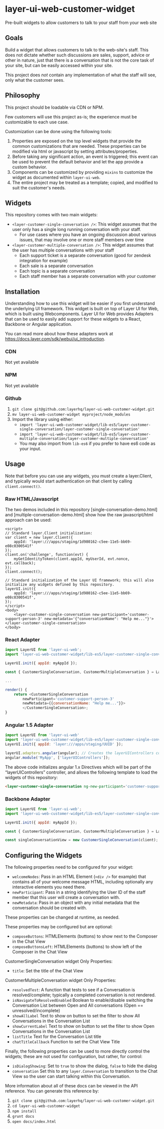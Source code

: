 # layer-ui-web-customer-widget

Pre-built widgets to allow customers to talk to your staff from your web site

## Goals

Build a widget that allows customers to talk to the web-site's staff.  This does not dictate whether such discussions
are sales, support, advice or other in nature, just that there is a conversation that is not the core task of your site, but
can be easily accessed within your site.

This project does *not* contain any implementation of what the staff will see, only what the customer sees.


## Philosophy

This project should be loadable via CDN or NPM.

Few customers will use this project as-is; the experience must be customizable to each use case.

Customization can be done using the following tools:

1. Properties are exposed on the top level widgets that provide the common customizations that are needed.
   These properties can be modified via html or javascript by setting attributes/properties.
1. Before taking any significant action, an event is triggered; this event can be used to prevent the
   default behavior and let the app provide a custom behavior.
1. Components can be customized by providing `mixins` to customize the widget as documented within `layer-ui-web`.
1. The entire project may be treated as a template; copied, and modified to suit the customer's needs.

## Widgets

This repository comes with two main widgets:

* `<layer-customer-single-conversation />`: This widget assumes that the user only has a single long running conversation with your staff.
    * For use cases where you have an ongoing discussion about various issues, that may involve one or more staff members over time
* `<layer-customer-multiple-conversation />`: This widget assumes that the user has multiple conversations with your staff
    * Each support ticket is a separate conversation (good for zendesk integration for example)
    * Each sale is a separate conversation
    * Each topic is a separate conversation
    * Each staff member has a separate conversation with your customer

## Installation

Understanding how to use this widget will be easier if you first understand the underlying UI framework.  This widget
is built on top of Layer UI for Web, which is built using Webcomponents.  Layer UI for Web provides Adapters that can be used
to easily add support for these widgets to a React, Backbone or Angular application.

You can read more about how these adapters work at https://docs.layer.com/sdk/webui/ui_introduction.

### CDN

Not yet available

### NPM

Not yet available

### Github

1. `git clone git@github.com:layerhq/layer-ui-web-customer-widget.git`
1. `mv layer-ui-web-customer-widget myproject/node_modules`
1. Import the library using either:
    * `import 'layer-ui-web-customer-widget/lib-es5/layer-customer-single-conversation/layer-customer-single-conversation'`
    * `import 'layer-ui-web-customer-widget/lib-es5/layer-customer-multiple-conversation/layer-customer-multiple-conversation'`
    * You may also import from `lib-es6` if you prefer to have es6 code as your input.

## Usage

Note that before you can use any widgets, you must create a layer.Client, and typically would start authentication on that client by calling `client.connect()`.

### Raw HTML/Javascript

The two demos included in this repository [single-conversation-demo.html] and [multiple-conversation-demo.html] show how the raw javascript/html approach can be used:

```
<script>
// Standard layer.Client initialization:
var client = new layer.Client({
    appId: 'layer:///apps/staging/1d980162-c5ee-11e5-bb69-e08c0300541f'
});
client.on('challenge', function(evt) {
    myGetIdentityToken(client.appId, myUserId, evt.nonce, evt.callback);
});
client.connect();

// Standard initialization of the Layer UI framework; this will also initialize any widgets defined by this repository.
layerUI.init({
    appId: 'layer:///apps/staging/1d980162-c5ee-11e5-bb69-e08c0300541f',
});
</script>
<body>
    <layer-customer-single-conversation new-participant='customer-support-person-3' new-metadata='{"conversationName": "Help me..."}'></layer-customer-single-conversation>
</body>
```

### React Adapter

```javascript
import LayerUI from 'layer-ui-web';
import 'layer-ui-web-customer-widget/lib-es5/layer-customer-single-conversation/layer-customer-single-conversation';

LayerUI.init({ appId: myAppId });

const { CustomerSingleConversation, CustomerMultipleConversation } = LayerUI.adapters.react();

...

render() {
    return <CustomerSingleConversation
        newParticipant='customer-support-person-3'
        newMetadata={{conversationName: "Help me..."}}>
        </CustomerSingleConversation>;
}
```

### Angular 1.5 Adapter

```javascript
import LayerUI from 'layer-ui-web'
import 'layer-ui-web-customer-widget/lib-es5/layer-customer-single-conversation/layer-customer-single-conversation';
LayerUI.init({ appId: 'layer:///apps/staging/UUID' });

layerUI.adapters.angular(angular); // Creates the layerUIControllers controller
angular.module('MyApp', ['layerUIControllers']);
```

The above code initializes angular 1.x Directives which will be part of the “layerUIControllers” controller, and allows the following template to
load the widgets of this repository:

```html
<layer-customer-single-conversation ng-new-participant='customer-support-person-3' ng-new-metadata='{"conversationName": "Help me..."}'></layer-customer-single-conversation>
```

### Backbone Adapter

```javascript
import LayerUI from 'layer-ui-web';
import 'layer-ui-web-customer-widget/lib-es5/layer-customer-single-conversation/layer-customer-single-conversation';

LayerUI.init({ appId: myAppId });

const { CustomerSingleConversation, CustomerMultipleConversation } = LayerUI.backbone.react();

const singleConversationView = new CustomerSingleConversation(client);
```

## Configuring the Widgets

The following properties need to be configured for your widget:

* `welcomeNodes`:   Pass in an HTML Element (`<div />` for example) that contains all of your welcome message HTML,
                    including optionally any interactive elements you need there.
* `newParticipant`: Pass in a string identifying the User ID of the staff member that this user will create a conversation with.
* `newMetadata`:    Pass in an object with any initial metadata that the conversation should be created with.

These properties can be changed at runtime, as needed.

These properties may be configured but are optional:

* `composeButtons`:     HTMLElements (buttons) to show next to the Composer in the Chat View
* `composeButtonsLeft`: HTMLElements (buttons) to show left of the Composer in the Chat View

CustomerSingleConversation widget Only Properties:

* `title`: Set the title of the Chat View

CustomerMultipleConversation widget Only Properties:

* `resolvedTest`:                  A function that tests to see if a Conversation is resolved/complete;
                                   typically a completed conversation is not rendered.
* `isNavigateToResolvedEnabled`    Boolean to enable/disable switching the Conversation List between Open and All conversations
                                   (Open == unresolved/incomplete)
* `showAllLabel`                   Text to show on button to set the filter to show All Conversations in the Conversation List
* `showCurrentLabel`               Text to show on button to set the filter to show Open Conversations in the Conversation List
* `listTitle`                      Text for the Conversation List title
* `chatTitleCallback`              Function to set the Chat View Title

Finally, the following properties can be used to more directly control the widgets; these are not used for configuration, but rather, for control:

* `isDialogShowing`:               Set to `true` to show the dialog, `false` to hide the dialog
* `conversation`                   Set this to any `layer.Conversation` to transition to the Chat View so the user can
                                   start talking within this Conversation.

More information about all of these docs can be viewed in the API reference.  You can generate this reference by:

1. `git clone git@github.com:layerhq/layer-ui-web-customer-widget.git`
1. `cd layer-ui-web-customer-widget`
1. `npm install`
1. `grunt docs`
1. `open docs/index.html`

